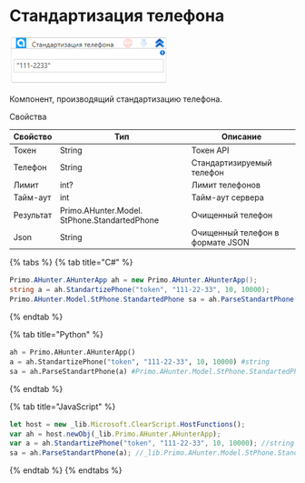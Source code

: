 # Стандартизация телефона

![](<../../../.gitbook/assets/image (878).png>)



Компонент, производящий стандартизацию телефона.

Свойства

| Свойство  | Тип                                          | Описание                         |
| --------- | -------------------------------------------- | -------------------------------- |
| Токен     | String                                       | Токен API                        |
| Телефон   | String                                       | Стандартизируемый телефон        |
| Лимит     | int?                                         | Лимит телефонов                  |
| Тайм-аут  | int                                          | Тайм-аут сервера                 |
| Результат | Primo.AHunter.Model. StPhone.StandartedPhone | Очищенный телефон                |
| Json      | String                                       | Очищенный телефон в формате JSON |

{% tabs %}
{% tab title="C#" %}
```csharp
Primo.AHunter.AHunterApp ah = new Primo.AHunter.AHunterApp();
string a = ah.StandartizePhone("token", "111-22-33", 10, 10000);
Primo.AHunter.Model.StPhone.StandartedPhone sa = ah.ParseStandartPhone(a);
```
{% endtab %}

{% tab title="Python" %}
```python
ah = Primo.AHunter.AHunterApp()
a = ah.StandartizePhone("token", "111-22-33", 10, 10000) #string
sa = ah.ParseStandartPhone(a) #Primo.AHunter.Model.StPhone.StandartedPhone
```
{% endtab %}

{% tab title="JavaScript" %}
```javascript
let host = new _lib.Microsoft.ClearScript.HostFunctions();
var ah = host.newObj(_lib.Primo.AHunter.AHunterApp);
var a = ah.StandartizePhone("token", "111-22-33", 10, 10000); //string
sa = ah.ParseStandartPhone(a); //_lib.Primo.AHunter.Model.StPhone.StandartedPhone
```
{% endtab %}
{% endtabs %}
